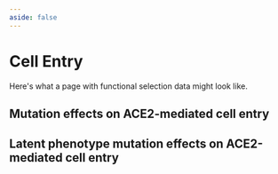 ```yaml
---
aside: false
---
```


# Cell Entry

Here's what a page with functional selection data might look like.

## Mutation effects on ACE2-mediated cell entry
<Figure caption="Effects of mutations on ACE2 entry in HEK 293T cells">
    <Altair :showShadow="true" :spec-url="'htmls/293T_ACE2_entry_func_effects.html'"></Altair>
</Figure>

## Latent phenotype mutation effects on ACE2-mediated cell entry

<Figure caption="Latent phenotype of mutations effects on ACE2 entry in HEK 293T cells">
    <Altair :showShadow="true" :spec-url="'htmls/293T_ACE2_entry_latent_effects.html'"></Altair>
</Figure>
